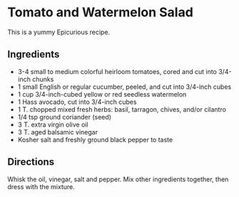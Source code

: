 # Tomato and Watermelon Salad

This is a yummy Epicurious recipe.

## Ingredients

* 3-4 small to medium colorful heirloom tomatoes, cored and cut into 3/4-inch chunks
* 1 small English or regular cucumber, peeled, and cut into 3/4-inch cubes
* 1 cup 3/4-inch-cubed yellow or red seedless watermelon
* 1 Hass avocado, cut into 3/4-inch cubes
* 1 T. chopped mixed fresh herbs: basil, tarragon, chives, and/or cilantro
* 1/4 tsp ground coriander (seed)
* 3 T. extra virgin olive oil
* 3 T. aged balsamic vinegar
* Kosher salt and freshly ground black pepper to taste

## Directions

Whisk the oil, vinegar, salt and pepper.  Mix other ingredients together, then dress with the mixture.
